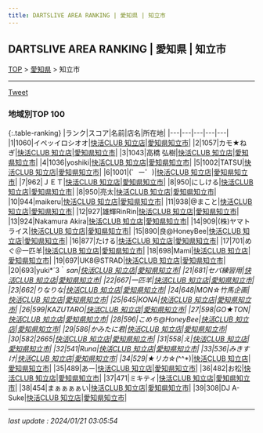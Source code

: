 ```yaml
---
title: DARTSLIVE AREA RANKING | 愛知県 | 知立市
---
```

## DARTSLIVE AREA RANKING | 愛知県 | 知立市

[TOP](/darts/rank/) > [愛知県](/darts/rank/愛知県/) > 知立市

___

<a href="https://twitter.com/share?ref_src=twsrc%5Etfw" data-text="DARTSLIVE AREA RANKING | 愛知県知立市" class="twitter-share-button" data-via="DARTSLIVE" data-hashtags="DARTSLIVE" data-related="DARTSLIVE" data-show-count="false">Tweet</a>

### 地域別TOP 100

{:.table-ranking}
|ランク|スコア|名前|店名|所在地|
|---|---|---|---|---|
|1|1060|イペッイロシオオ|<a href="https://search.dartslive.com/jp/shop/8b27b5a06a34815928032249b44395af">快活CLUB 知立店</a>|<a href="/darts/rank/愛知県/知立市">愛知県知立市</a>|
|2|1057|カモ★ねぎ|<a href="https://search.dartslive.com/jp/shop/8b27b5a06a34815928032249b44395af">快活CLUB 知立店</a>|<a href="/darts/rank/愛知県/知立市">愛知県知立市</a>|
|3|1043|高橋 弘樹|<a href="https://search.dartslive.com/jp/shop/8b27b5a06a34815928032249b44395af">快活CLUB 知立店</a>|<a href="/darts/rank/愛知県/知立市">愛知県知立市</a>|
|4|1036|yoshiki|<a href="https://search.dartslive.com/jp/shop/8b27b5a06a34815928032249b44395af">快活CLUB 知立店</a>|<a href="/darts/rank/愛知県/知立市">愛知県知立市</a>|
|5|1002|TATSU|<a href="https://search.dartslive.com/jp/shop/8b27b5a06a34815928032249b44395af">快活CLUB 知立店</a>|<a href="/darts/rank/愛知県/知立市">愛知県知立市</a>|
|6|1001|(゜ー゜)|<a href="https://search.dartslive.com/jp/shop/8b27b5a06a34815928032249b44395af">快活CLUB 知立店</a>|<a href="/darts/rank/愛知県/知立市">愛知県知立市</a>|
|7|962|ＪＥＴ|<a href="https://search.dartslive.com/jp/shop/8b27b5a06a34815928032249b44395af">快活CLUB 知立店</a>|<a href="/darts/rank/愛知県/知立市">愛知県知立市</a>|
|8|950|にしける|<a href="https://search.dartslive.com/jp/shop/8b27b5a06a34815928032249b44395af">快活CLUB 知立店</a>|<a href="/darts/rank/愛知県/知立市">愛知県知立市</a>|
|8|950|亮太|<a href="https://search.dartslive.com/jp/shop/8b27b5a06a34815928032249b44395af">快活CLUB 知立店</a>|<a href="/darts/rank/愛知県/知立市">愛知県知立市</a>|
|10|944|maikeru|<a href="https://search.dartslive.com/jp/shop/8b27b5a06a34815928032249b44395af">快活CLUB 知立店</a>|<a href="/darts/rank/愛知県/知立市">愛知県知立市</a>|
|11|938|@まこと|<a href="https://search.dartslive.com/jp/shop/8b27b5a06a34815928032249b44395af">快活CLUB 知立店</a>|<a href="/darts/rank/愛知県/知立市">愛知県知立市</a>|
|12|927|雄輝RinRin|<a href="https://search.dartslive.com/jp/shop/8b27b5a06a34815928032249b44395af">快活CLUB 知立店</a>|<a href="/darts/rank/愛知県/知立市">愛知県知立市</a>|
|13|924|Nakamura Akira|<a href="https://search.dartslive.com/jp/shop/8b27b5a06a34815928032249b44395af">快活CLUB 知立店</a>|<a href="/darts/rank/愛知県/知立市">愛知県知立市</a>|
|14|909|(株)ヤマトライス|<a href="https://search.dartslive.com/jp/shop/8b27b5a06a34815928032249b44395af">快活CLUB 知立店</a>|<a href="/darts/rank/愛知県/知立市">愛知県知立市</a>|
|15|890|良@HoneyBee|<a href="https://search.dartslive.com/jp/shop/8b27b5a06a34815928032249b44395af">快活CLUB 知立店</a>|<a href="/darts/rank/愛知県/知立市">愛知県知立市</a>|
|16|877|たける|<a href="https://search.dartslive.com/jp/shop/8b27b5a06a34815928032249b44395af">快活CLUB 知立店</a>|<a href="/darts/rank/愛知県/知立市">愛知県知立市</a>|
|17|701|めぐ＠一匹羊|<a href="https://search.dartslive.com/jp/shop/8b27b5a06a34815928032249b44395af">快活CLUB 知立店</a>|<a href="/darts/rank/愛知県/知立市">愛知県知立市</a>|
|18|698|Mami|<a href="https://search.dartslive.com/jp/shop/8b27b5a06a34815928032249b44395af">快活CLUB 知立店</a>|<a href="/darts/rank/愛知県/知立市">愛知県知立市</a>|
|19|697|UK8@STRAD|<a href="https://search.dartslive.com/jp/shop/8b27b5a06a34815928032249b44395af">快活CLUB 知立店</a>|<a href="/darts/rank/愛知県/知立市">愛知県知立市</a>|
|20|693|yuki*´3｀*san|<a href="https://search.dartslive.com/jp/shop/8b27b5a06a34815928032249b44395af">快活CLUB 知立店</a>|<a href="/darts/rank/愛知県/知立市">愛知県知立市</a>|
|21|681|セパ練習用|<a href="https://search.dartslive.com/jp/shop/8b27b5a06a34815928032249b44395af">快活CLUB 知立店</a>|<a href="/darts/rank/愛知県/知立市">愛知県知立市</a>|
|22|667|一匹羊|<a href="https://search.dartslive.com/jp/shop/8b27b5a06a34815928032249b44395af">快活CLUB 知立店</a>|<a href="/darts/rank/愛知県/知立市">愛知県知立市</a>|
|23|662|りなりな|<a href="https://search.dartslive.com/jp/shop/8b27b5a06a34815928032249b44395af">快活CLUB 知立店</a>|<a href="/darts/rank/愛知県/知立市">愛知県知立市</a>|
|24|648|MON☆竹馬企画|<a href="https://search.dartslive.com/jp/shop/8b27b5a06a34815928032249b44395af">快活CLUB 知立店</a>|<a href="/darts/rank/愛知県/知立市">愛知県知立市</a>|
|25|645|KONA|<a href="https://search.dartslive.com/jp/shop/8b27b5a06a34815928032249b44395af">快活CLUB 知立店</a>|<a href="/darts/rank/愛知県/知立市">愛知県知立市</a>|
|26|599|KAZUTARO|<a href="https://search.dartslive.com/jp/shop/8b27b5a06a34815928032249b44395af">快活CLUB 知立店</a>|<a href="/darts/rank/愛知県/知立市">愛知県知立市</a>|
|27|598|GO★TON|<a href="https://search.dartslive.com/jp/shop/8b27b5a06a34815928032249b44395af">快活CLUB 知立店</a>|<a href="/darts/rank/愛知県/知立市">愛知県知立市</a>|
|28|596|こめち@HoneyBee|<a href="https://search.dartslive.com/jp/shop/8b27b5a06a34815928032249b44395af">快活CLUB 知立店</a>|<a href="/darts/rank/愛知県/知立市">愛知県知立市</a>|
|29|586|かみたに君|<a href="https://search.dartslive.com/jp/shop/8b27b5a06a34815928032249b44395af">快活CLUB 知立店</a>|<a href="/darts/rank/愛知県/知立市">愛知県知立市</a>|
|30|582|2665|<a href="https://search.dartslive.com/jp/shop/8b27b5a06a34815928032249b44395af">快活CLUB 知立店</a>|<a href="/darts/rank/愛知県/知立市">愛知県知立市</a>|
|31|558|え|<a href="https://search.dartslive.com/jp/shop/8b27b5a06a34815928032249b44395af">快活CLUB 知立店</a>|<a href="/darts/rank/愛知県/知立市">愛知県知立市</a>|
|32|541|Runa|<a href="https://search.dartslive.com/jp/shop/8b27b5a06a34815928032249b44395af">快活CLUB 知立店</a>|<a href="/darts/rank/愛知県/知立市">愛知県知立市</a>|
|33|536|みきすけ|<a href="https://search.dartslive.com/jp/shop/8b27b5a06a34815928032249b44395af">快活CLUB 知立店</a>|<a href="/darts/rank/愛知県/知立市">愛知県知立市</a>|
|34|529|★リカ☆(*^^*)|<a href="https://search.dartslive.com/jp/shop/8b27b5a06a34815928032249b44395af">快活CLUB 知立店</a>|<a href="/darts/rank/愛知県/知立市">愛知県知立市</a>|
|35|489|あー|<a href="https://search.dartslive.com/jp/shop/8b27b5a06a34815928032249b44395af">快活CLUB 知立店</a>|<a href="/darts/rank/愛知県/知立市">愛知県知立市</a>|
|36|482|お松|<a href="https://search.dartslive.com/jp/shop/8b27b5a06a34815928032249b44395af">快活CLUB 知立店</a>|<a href="/darts/rank/愛知県/知立市">愛知県知立市</a>|
|37|471|ミキティ|<a href="https://search.dartslive.com/jp/shop/8b27b5a06a34815928032249b44395af">快活CLUB 知立店</a>|<a href="/darts/rank/愛知県/知立市">愛知県知立市</a>|
|38|454|まぁぁぁぁい|<a href="https://search.dartslive.com/jp/shop/8b27b5a06a34815928032249b44395af">快活CLUB 知立店</a>|<a href="/darts/rank/愛知県/知立市">愛知県知立市</a>|
|39|308|DJ A-Suke|<a href="https://search.dartslive.com/jp/shop/8b27b5a06a34815928032249b44395af">快活CLUB 知立店</a>|<a href="/darts/rank/愛知県/知立市">愛知県知立市</a>|



___

_last update : 2024/01/21 03:05:54_


<script src="https://cdnjs.cloudflare.com/ajax/libs/jquery/3.6.1/jquery.min.js" integrity="sha512-aVKKRRi/Q/YV+4mjoKBsE4x3H+BkegoM/em46NNlCqNTmUYADjBbeNefNxYV7giUp0VxICtqdrbqU7iVaeZNXA==" crossorigin="anonymous" referrerpolicy="no-referrer"></script>
<script src="https://cdnjs.cloudflare.com/ajax/libs/jquery.tablesorter/2.31.3/js/jquery.tablesorter.min.js" integrity="sha512-qzgd5cYSZcosqpzpn7zF2ZId8f/8CHmFKZ8j7mU4OUXTNRd5g+ZHBPsgKEwoqxCtdQvExE5LprwwPAgoicguNg==" crossorigin="anonymous" referrerpolicy="no-referrer"></script>
<link rel="stylesheet" href="https://cdnjs.cloudflare.com/ajax/libs/jquery.tablesorter/2.31.3/css/theme.default.min.css" integrity="sha512-wghhOJkjQX0Lh3NSWvNKeZ0ZpNn+SPVXX1Qyc9OCaogADktxrBiBdKGDoqVUOyhStvMBmJQ8ZdMHiR3wuEq8+w==" crossorigin="anonymous" referrerpolicy="no-referrer" />
<script>
$(function() {
    $(".table-ranking").tablesorter({sortList:[[0, 0]]});
});
</script>

<script async src="https://platform.twitter.com/widgets.js" charset="utf-8"></script>